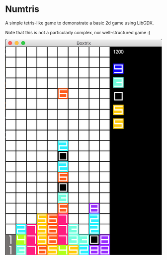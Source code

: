 Numtris
=========

A simple tetris-like game to demonstrate a basic 2d game using LibGDX.

Note that this is not a particularly complex, nor well-structured game :)

![Screenshot](/screenshots/numtris01.png)